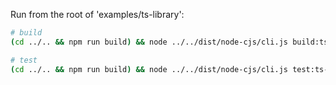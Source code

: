 Run from the root of 'examples/ts-library':

```bash
# build
(cd ../.. && npm run build) && node ../../dist/node-cjs/cli.js build:ts-library && node ./dist/node-cjs

# test
(cd ../.. && npm run build) && node ../../dist/node-cjs/cli.js test:ts-library && echo 'All tests passed!'
```
